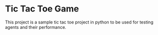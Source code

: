 # Tic Tac Toe Game

This project is a sample tic tac toe project in python to be used for testing agents and their performance.

